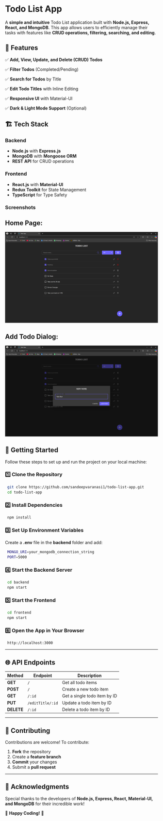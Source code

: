 # Todo List App

A **simple and intuitive** Todo List application built with **Node.js, Express, React, and MongoDB**. This app allows users to efficiently manage their tasks with features like **CRUD operations, filtering, searching, and editing**.

## 🚀 Features

✅ **Add, View, Update, and Delete (CRUD) Todos**

✅ **Filter Todos** (Completed/Pending)

✅ **Search for Todos** by Title

✅ **Edit Todo Titles** with Inline Editing

✅ **Responsive UI** with Material-UI

✅ **Dark & Light Mode Support** (Optional)

## 🏗 Tech Stack

### **Backend**

- **Node.js** with **Express.js**
- **MongoDB** with **Mongoose ORM**
- **REST API** for CRUD operations

### **Frontend**

- **React.js** with **Material-UI**
- **Redux Toolkit** for State Management
- **TypeScript** for Type Safety

### **Screenshots**
## Home Page:
![HomePage](image.png)

## Add Todo Dialog:
![Add Todo](image-1.png)

## 🚀 Getting Started

Follow these steps to set up and run the project on your local machine:

### 1️⃣ Clone the Repository

```sh
 git clone https://github.com/sandeepvaranasi1/todo-list-app.git
 cd todo-list-app
```

### 2️⃣ Install Dependencies

```sh
 npm install
```

### 3️⃣ Set Up Environment Variables

Create a **.env** file in the **backend** folder and add:

```sh
 MONGO_URI=your_mongodb_connection_string
 PORT=5000
```

### 4️⃣ Start the Backend Server

```sh
 cd backend
 npm start
```

### 5️⃣ Start the Frontend

```sh
 cd frontend
 npm start
```

### 6️⃣ Open the App in Your Browser

```
 http://localhost:3000
```

---

## 🌐 API Endpoints

| Method     | Endpoint         | Description                  |
| ---------- | ---------------- | ---------------------------- |
| **GET**    | `/`              | Get all todo items           |
| **POST**   | `/`              | Create a new todo item       |
| **GET**    | `/:id`           | Get a single todo item by ID |
| **PUT**    | `/editTitle/:id` | Update a todo item by ID     |
| **DELETE** | `/:id`           | Delete a todo item by ID     |

---

## 🤝 Contributing

Contributions are welcome! To contribute:

1. **Fork** the repository
2. Create a **feature branch**
3. **Commit** your changes
4. Submit a **pull request**

---

## 🙌 Acknowledgments

Special thanks to the developers of **Node.js, Express, React, Material-UI, and MongoDB** for their incredible work!

🚀 **Happy Coding!** 🎯
